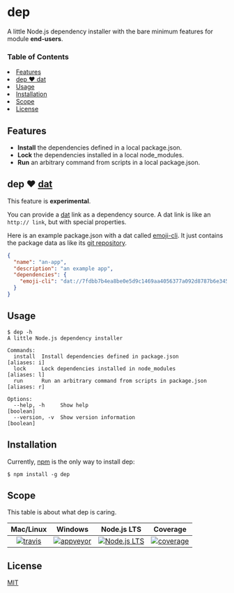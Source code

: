 # dep

A little Node.js dependency installer with the bare minimum features for module **end-users**.

### Table of Contents

<li><a href="#features">Features</a></li>
<li><a href="#dep--dat">dep ♥ dat</a></li>
<li><a href="#usage">Usage</a></li>
<li><a href="#installation">Installation</a></li>
<li><a href="#scope">Scope</a></li>
<li><a href="#license">License</a></li>

## Features
+ **Install** the dependencies defined in a local package.json.
+ **Lock** the dependencies installed in a local node_modules.
+ **Run** an arbitrary command from scripts in a local package.json.

## dep ♥ [dat]
This feature is **experimental**.

You can provide a [dat] link as a dependency source.
A dat link is like an `http:// link`, but with special properties.

Here is an example package.json with a dat called [emoji-cli]. It just contains the package data as like its [git repository].
```json
{
  "name": "an-app",
  "description": "an example app",
  "dependencies": {
    "emoji-cli": "dat://7fdbb7b4ea8be0e5d9c1469aa4056377a092d8787b6e3452faf0ce8390098d02"
  }
}
```

## Usage
```console
$ dep -h
A little Node.js dependency installer

Commands:
  install  Install dependencies defined in package.json             [aliases: i]
  lock     Lock dependencies installed in node_modules              [aliases: l]
  run      Run an arbitrary command from scripts in package.json    [aliases: r]

Options:
  --help, -h     Show help                                             [boolean]
  --version, -v  Show version information                              [boolean]
```

## Installation
Currently, [npm] is the only way to install dep:
```console
$ npm install -g dep
```

## Scope
This table is about what dep is caring.

| Mac/Linux | Windows | Node.js LTS | Coverage |
| :-: | :-: | :-: | :-: |
| [![travis][t-img]][t-url] | [![appveyor][a-img]][a-url] | [![Node.js LTS][n-img]][n-url] | [![coverage][c-img]][c-url] |

## License
[MIT](./LICENSE)

[t-img]: https://img.shields.io/travis/watilde/dep/master.svg
[t-url]: https://travis-ci.org/watilde/dep
[a-img]: https://img.shields.io/appveyor/ci/watilde/dep/master.svg
[a-url]: https://ci.appveyor.com/project/watilde/dep/branch/master
[n-img]: https://img.shields.io/node/v/lts.svg
[n-url]: https://github.com/nodejs/LTS#lts-schedule1
[c-img]: https://img.shields.io/coveralls/watilde/dep/master.svg
[c-url]: https://coveralls.io/github/watilde/dep
[npm]: https://github.com/npm/npm
[dat]: https://datproject.org/g
[emoji-cli]: https://datproject.org/watilde/emoji-cli
[git repository]: https://github.com/watilde/emoji-cli
